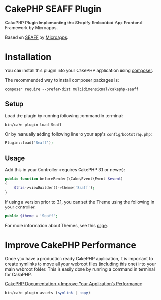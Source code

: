 # CakePHP SEAFF Plugin
CakePHP Plugin Implementing the Shopify Embedded App Frontend Framework by Microapps.

Based on [SEAFF](https://github.com/microapps/Shopify-Embedded-App-Frontend-Framework) by [Microapps](http://microapps.com).

# Installation

You can install this plugin into your CakePHP application using [composer](http://getcomposer.org).

The recommended way to install composer packages is:

```
composer require --prefer-dist multidimensional/cakephp-seaff
```

## Setup

Load the plugin by running following command in terminal:

```
bin/cake plugin load Seaff
```

Or by manually adding following line to your app's `config/bootstrap.php`:

```php
Plugin::load('Seaff');
```

## Usage

Add this in your Controller (requires CakePHP 3.1 or newer):

```php
public function beforeRender(\Cake\Event\Event $event)
{
	$this->viewBuilder()->theme('Seaff');
}
```

If using a version prior to 3.1, you can set the Theme using the following in your controller.

```php
public $theme = 'Seaff';
```

For more information about Themes, see this [page](http://book.cakephp.org/3.0/en/views/themes.html).

# Improve CakePHP Performance

Once you have a production ready CakePHP application, it is important to create symlinks to move all your webroot files (including this one) into your main webroot folder. This is easily done by running a command in terminal for CakaPHP.

[CakePHP Documentation > Improve Your Application’s Performance](http://book.cakephp.org/3.0/en/deployment.html#improve-your-application-s-performance)

```php
bin/cake plugin assets (symlink | copy)
```
